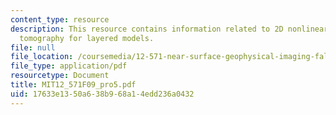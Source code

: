 ```yaml
---
content_type: resource
description: This resource contains information related to 2D nonlinear traveltime
  tomography for layered models.
file: null
file_location: /coursemedia/12-571-near-surface-geophysical-imaging-fall-2009/17633e1350a638b968a14edd236a0432_MIT12_571F09_pro5.pdf
file_type: application/pdf
resourcetype: Document
title: MIT12_571F09_pro5.pdf
uid: 17633e13-50a6-38b9-68a1-4edd236a0432
---
```

